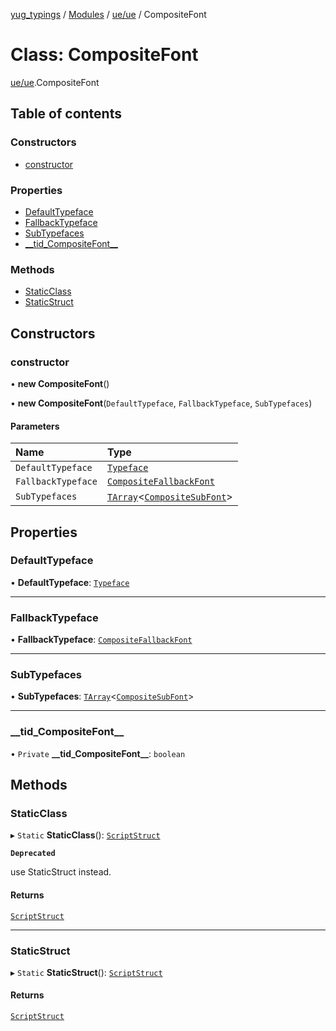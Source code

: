 [yug_typings](../README.md) / [Modules](../modules.md) / [ue/ue](../modules/ue_ue.md) / CompositeFont

# Class: CompositeFont

[ue/ue](../modules/ue_ue.md).CompositeFont

## Table of contents

### Constructors

- [constructor](ue_ue.CompositeFont.md#constructor)

### Properties

- [DefaultTypeface](ue_ue.CompositeFont.md#defaulttypeface)
- [FallbackTypeface](ue_ue.CompositeFont.md#fallbacktypeface)
- [SubTypefaces](ue_ue.CompositeFont.md#subtypefaces)
- [\_\_tid\_CompositeFont\_\_](ue_ue.CompositeFont.md#__tid_compositefont__)

### Methods

- [StaticClass](ue_ue.CompositeFont.md#staticclass)
- [StaticStruct](ue_ue.CompositeFont.md#staticstruct)

## Constructors

### constructor

• **new CompositeFont**()

• **new CompositeFont**(`DefaultTypeface`, `FallbackTypeface`, `SubTypefaces`)

#### Parameters

| Name | Type |
| :------ | :------ |
| `DefaultTypeface` | [`Typeface`](ue_ue.Typeface.md) |
| `FallbackTypeface` | [`CompositeFallbackFont`](ue_ue.CompositeFallbackFont.md) |
| `SubTypefaces` | [`TArray`](../interfaces/ue_puerts.TArray.md)<[`CompositeSubFont`](ue_ue.CompositeSubFont.md)\> |

## Properties

### DefaultTypeface

• **DefaultTypeface**: [`Typeface`](ue_ue.Typeface.md)

___

### FallbackTypeface

• **FallbackTypeface**: [`CompositeFallbackFont`](ue_ue.CompositeFallbackFont.md)

___

### SubTypefaces

• **SubTypefaces**: [`TArray`](../interfaces/ue_puerts.TArray.md)<[`CompositeSubFont`](ue_ue.CompositeSubFont.md)\>

___

### \_\_tid\_CompositeFont\_\_

• `Private` **\_\_tid\_CompositeFont\_\_**: `boolean`

## Methods

### StaticClass

▸ `Static` **StaticClass**(): [`ScriptStruct`](ue_ue.ScriptStruct.md)

**`Deprecated`**

use StaticStruct instead.

#### Returns

[`ScriptStruct`](ue_ue.ScriptStruct.md)

___

### StaticStruct

▸ `Static` **StaticStruct**(): [`ScriptStruct`](ue_ue.ScriptStruct.md)

#### Returns

[`ScriptStruct`](ue_ue.ScriptStruct.md)
